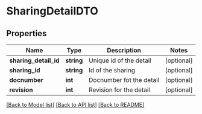 # SharingDetailDTO

## Properties
Name | Type | Description | Notes
------------ | ------------- | ------------- | -------------
**sharing_detail_id** | **string** | Unique id of the detail | [optional] 
**sharing_id** | **string** | Id of the sharing | [optional] 
**docnumber** | **int** | Docnumber fot the detail | [optional] 
**revision** | **int** | Revision for the detail | [optional] 

[[Back to Model list]](../README.md#documentation-for-models) [[Back to API list]](../README.md#documentation-for-api-endpoints) [[Back to README]](../README.md)


